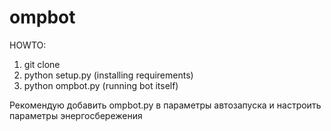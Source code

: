 # ompbot

HOWTO:
1) git clone
2) python setup.py (installing requirements)
3) python ompbot.py (running bot itself)

Рекомендую добавить ompbot.py в параметры автозапуска и настроить параметры энергосбережения